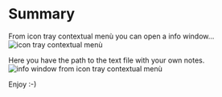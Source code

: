 # Summary

From icon tray contextual men&#x00F9; you can open a info window...  
![icon tray contextual men&#x00F9;](images/tr_menu_contestuale_icon_tray.png)



Here you have the path to the text file with your own notes. 
![info window from icon tray contextual men&#x00F9;](images/tr_info_window.png)



Enjoy :-)